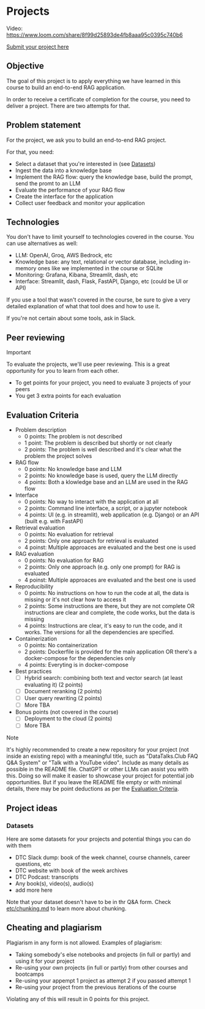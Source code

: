 # Projects 

Video: https://www.loom.com/share/8f99d25893de4fb8aaa95c0395c740b6

[Submit your project here](cohorts/2024/project.md)

## Objective

The goal of this project is to apply everything we have learned
in this course to build an end-to-end RAG application.

In order to receive a certificate of completion for the course, you need
to deliver a project. There are two attempts for that.


## Problem statement

For the project, we ask you to build an end-to-end RAG project. 

For that, you need:

* Select a dataset that you're interested in (see [Datasets](#datasets))
* Ingest the data into a knowledge base
* Implement the RAG flow: query the knowledge base, build the prompt, send the promt to an LLM
* Evaluate the performance of your RAG flow
* Create the interface for the application
* Collect user feedback and monitor your application

## Technologies

You don't have to limit yourself to technologies covered in the course. You can use alternatives as well:

* LLM: OpenAI, Groq, AWS Bedrock, etc
* Knowledge base: any text, relational or vector database, including in-memory ones like we implemented in the course or SQLite  
* Monitoring: Grafana, Kibana, Streamlit, dash, etc
* Interface: Streamlit, dash, Flask, FastAPI, Django, etc (could be UI or API)  

If you use a tool that wasn't covered in the course, be sure to give a very detailed explanation
of what that tool does and how to use it. 

If you're not certain about some tools, ask in Slack.

## Peer reviewing

> [!IMPORTANT]  
> To evaluate the projects, we'll use peer reviewing. This is a great opportunity for you to learn from each other.
> * To get points for your project, you need to evaluate 3 projects of your peers
> * You get 3 extra points for each evaluation

## Evaluation Criteria

* Problem description
    * 0 points: The problem is not described
    * 1 point: The problem is described but shortly or not clearly 
    * 2 points: The problem is well described and it's clear what the problem the project solves
* RAG flow
    * 0 points: No knowledge base and LLM
    * 2 points: No knowledge base is used, query the LLM directly
    * 4 points: Both a klowledge base and an LLM are used in the RAG flow 
* Interface
   * 0 points: No way to interact with the application at all
   * 2 points: Command line interface, a script, or a jupyter notebook
   * 4 points: UI (e.g. in streamlit), web application (e.g. Django) or an API (built e.g. with FastAPI) 
* Retrieval evaluation
    * 0 points: No evaluation for retrieval
    * 2 points: Only one approach for retrieval is evaluated
    * 4 poinst: Multiple approaces are evaluated and the best one is used  
* RAG evaluation
    * 0 points: No evaluation for RAG
    * 2 points: Only one approach (e.g. only one prompt) for RAG is evaluated
    * 4 poinst: Multiple approaces are evaluated and the best one is used  
* Reproducibility
    * 0 points: No instructions on how to run the code at all, the data is missing or it's not clear how to access it
    * 2 points: Some instructions are there, but they are not complete OR instructions are clear and complete, the code works, but the data is missing
    * 4 points: Instructions are clear, it's easy to run the code, and it works. The versions for all the dependencies are specified.
* Containerization
    * 0 points: No containerization
    * 2 points: Dockerfile is provided for the main application OR there's a docker-compose for the dependencies only
    * 4 points: Everyting is in docker-compose
* Best practices
    * [ ] Hybrid search: combining both text and vector search (at least evaluating it) (2 points)
    * [ ] Document reranking (2 points)
    * [ ] User query rewriting (2 points)
    * [ ] More TBA 
* Bonus points (not covered in the course)
    * [ ] Deployment to the cloud (2 points)
    * [ ] More TBA

> [!NOTE]
> It's highly recommended to create a new repository for your project (not inside an existing repo)
> with a meaningful title, such as "DataTalks.Club FAQ Q&A System" or "Talk with a YouTube video".
> Include as many details as possible in the README file. ChatGPT or other LLMs can assist you with this.
> Doing so will make it easier to showcase your project for potential job opportunities. But
> if you leave the README file empty or with minimal details, there may be point deductions as
> per the [Evaluation Criteria](#evaluation-criteria).

## Project ideas

### Datasets

Here are some datasets for your projects and potential things you can do with them

* DTC Slack dump: book of the week channel, course channels, career questions, etc
* DTC website with book of the week archives
* DTC Podcast: transcripts
* Any book(s), video(s), audio(s)
* add more here

Note that your dataset doesn't have to be in thr Q&A form. Check [etc/chunking.md](etc/chunking.md) to learn more about chunking.


## Cheating and plagiarism

Plagiarism in any form is not allowed. Examples of plagiarism:

* Taking somebody's else notebooks and projects (in full or partly) and using it for your project
* Re-using your own projects (in full or partly) from other courses and bootcamps
* Re-using your appempt 1 project as attempt 2 if you passed attempt 1
* Re-using your project from the previous iterations of the course

Violating any of this will result in 0 points for this project.
